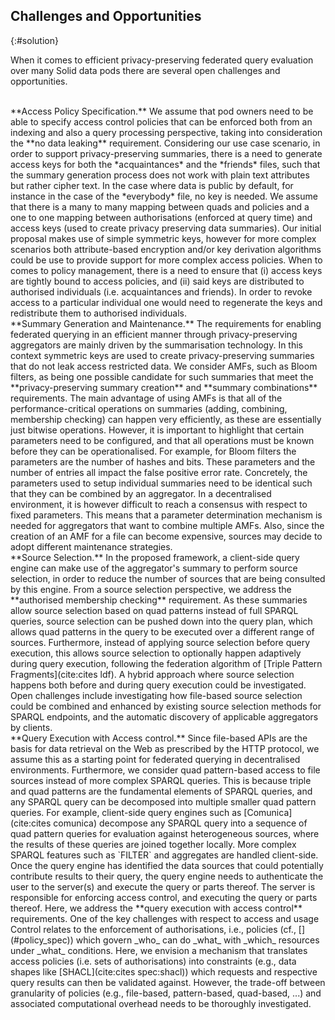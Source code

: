 ## Challenges and Opportunities
{:#solution}

When it comes to efficient privacy-preserving federated query evaluation over many Solid data pods there are several open challenges and opportunities.

<br/>
**Access Policy Specification.**
We assume that pod owners need to be able to specify access control policies that can be enforced both from an indexing and also a query processing perspective, taking into consideration the **no data leaking** requirement.
Considering our use case scenario, in order to support privacy-preserving summaries, there is a need to generate access keys for both the *acquaintances* and the *friends* files, such that the summary generation process does not work with plain text attributes but rather cipher text. In the case where data is public by default, for instance in the case of the *everybody* file, no key is needed.
We assume that there is a many to many mapping between quads and policies and a one to one mapping between authorisations (enforced at query time) and access keys (used to create privacy preserving data summaries). Our initial proposal makes use of simple symmetric keys, however for more complex scenarios both attribute-based encryption and/or key derivation algorithms could be use to provide support for more complex access policies. When to comes to policy management, there is a need to ensure that (i) access keys are tightly bound to access policies, and (ii) said keys are distributed to authorised individuals (i.e. acquaintances and friends). In order to revoke access to a particular individual one would need to regenerate the keys and redistribute them to authorised individuals.

<br/>
**Summary Generation and Maintenance.**
The requirements for enabling federated querying in an efficient manner through privacy-preserving aggregators are mainly driven by the summarisation technology. In this context symmetric keys are used to create privacy-preserving summaries that do not leak access restricted data. We consider AMFs, such as Bloom filters, as being one possible candidate for such summaries that meet the **privacy-preserving summary creation** and **summary combinations** requirements.
The main advantage of using AMFs is that all of the performance-critical operations on summaries (adding, combining, membership checking) can happen very efficiently, as these are essentially just bitwise operations.
However, it is important to highlight that certain parameters need to be configured, and that all operations must be known before they can be operationalised. For example, for Bloom filters the parameters are the number of hashes and bits. These parameters and the number of entries all impact the false positive error rate. Concretely, the parameters used to setup individual summaries need to be identical such that they can be combined by an aggregator. In a decentralised environment, it is however difficult to reach a consensus with respect to fixed parameters.
This means that a parameter determination mechanism is needed for aggregators
that want to combine multiple AMFs. Also, since the creation of an AMF for a file can become expensive,
sources may decide to adopt different maintenance strategies.

<br/>
**Source Selection.**
In the proposed framework, a client-side query engine can make use of the aggregator's summary to perform source selection,
in order to reduce the number of sources that are being consulted by this engine. From a source selection perspective, we address the **authorised membership checking** requirement.
As these summaries allow source selection based on quad patterns instead of full SPARQL queries,
source selection can be pushed down into the query plan,
which allows quad patterns in the query to be executed over a different range of sources.
Furthermore, instead of applying source selection before query execution,
this allows source selection to optionally happen adaptively during query execution,
following the federation algorithm of [Triple Pattern Fragments](cite:cites ldf).
A hybrid approach where source selection happens both before and during query execution could be investigated.
Open challenges include investigating how file-based source selection could be combined and enhanced
by existing source selection methods for SPARQL endpoints, and the automatic discovery of applicable aggregators by clients.

<br/>
**Query Execution with Access control.**
Since file-based APIs are the basis for data retrieval on the Web as prescribed by the HTTP protocol,
we assume this as a starting point for federated querying in decentralised environments.
Furthermore, we consider quad pattern-based access to file sources instead of more complex SPARQL queries.
This is because triple and quad patterns are the fundamental elements of SPARQL queries,
and any SPARQL query can be decomposed into multiple smaller quad pattern queries.
For example, client-side query engines such as [Comunica](cite:cites comunica) decompose any SPARQL query
into a sequence of quad pattern queries for evaluation against heterogeneous sources,
where the results of these queries are joined together locally.
More complex SPARQL features such as `FILTER` and aggregates are handled client-side.
Once the query engine has identified the data sources that could potentially contribute results to their query, the query engine needs to authenticate the user to the server(s) and execute the query or parts thereof. The server is responsible for enforcing access control, and executing the query or parts thereof. Here, we address the **query execution with access control** requirements. One of the key challenges with respect to access and usage Control relates to the enforcement of authorisations, i.e., policies (cf., [](#policy_spec)) which govern _who_ can do _what_ with _which_ resources under _what_ conditions. Here, we envision a mechanism that translates access policies (i.e. sets of authorisations) into constraints (e.g., data shapes like [SHACL](cite:cites spec:shacl)) which requests and respective query results can then be validated against. However, the trade-off between granularity of policies (e.g., file-based, pattern-based, quad-based, ...) and associated computational overhead needs to be thoroughly investigated.
